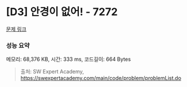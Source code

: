 # [D3] 안경이 없어! - 7272 

[문제 링크](https://swexpertacademy.com/main/code/problem/problemDetail.do?contestProbId=AWl0ZQ8qn7UDFAXz) 

### 성능 요약

메모리: 68,376 KB, 시간: 333 ms, 코드길이: 664 Bytes



> 출처: SW Expert Academy, https://swexpertacademy.com/main/code/problem/problemList.do